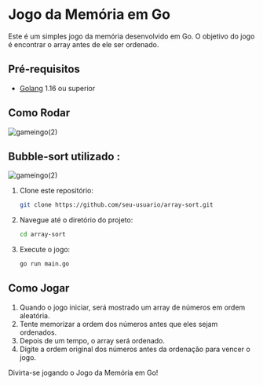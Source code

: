 # Jogo da Memória em Go

Este é um simples jogo da memória desenvolvido em Go. O objetivo do jogo é encontrar o array antes de ele ser ordenado.

## Pré-requisitos

- [Golang](https://golang.org/doc/install) 1.16 ou superior

## Como Rodar
![gameingo(2)](https://github.com/RianErick/array-sort/assets/96176662/214e47a2-031e-42d7-9009-025aa87cc670)

## Bubble-sort utilizado :
![gameingo(2)](https://upload.wikimedia.org/wikipedia/commons/c/c8/Bubble-sort-example-300px.gif)



1. Clone este repositório:
    ```sh
    git clone https://github.com/seu-usuario/array-sort.git
    ```

2. Navegue até o diretório do projeto:
    ```sh
    cd array-sort
    ```

3. Execute o jogo:
    ```sh
    go run main.go
    ```

## Como Jogar

1. Quando o jogo iniciar, será mostrado um array de números em ordem aleatória.
2. Tente memorizar a ordem dos números antes que eles sejam ordenados.
3. Depois de um tempo, o array será ordenado.
4. Digite a ordem original dos números antes da ordenação para vencer o jogo.

Divirta-se jogando o Jogo da Memória em Go!
